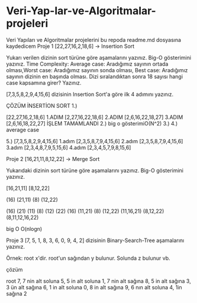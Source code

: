 # Veri-Yap-lar-ve-Algoritmalar-projeleri
Veri Yapıları ve Algoritmalar projelerini bu repoda readme.md dosyasına kaydedicem
Proje 1
[22,27,16,2,18,6] -> Insertion Sort

Yukarı verilen dizinin sort türüne göre aşamalarını yazınız.
Big-O gösterimini yazınız.
Time Complexity: Average case: Aradığımız sayının ortada olması,Worst case: Aradığımız sayının sonda olması, Best case: Aradığımız sayının dizinin en başında olması.
Dizi sıralandıktan sonra 18 sayısı hangi case kapsamına girer? Yazınız.


[7,3,5,8,2,9,4,15,6] dizisinin Insertion Sort'a göre ilk 4 adımını yazınız.




ÇÖZÜM İNSERTİON SORT
1.)

[22,27,16,2,18,6]
1.ADIM
[2,27,16,22,18,6]
2.ADIM
[2,6,16,22,18,27]
3.ADIM
[2,6,16,18,22,27]
İŞLEM TAMAMLANDI
2.)
big o gösterimiO(N^2)
3.) 4.) average case

5.) [7,3,5,8,2,9,4,15,6]
1.adım
[2,3,5,8,7,9,4,15,6]
2.adım
[2,3,5,8,7,9,4,15,6]
3.adım
[2,3,4,8,7,9,5,15,6]
4.adım
[2,3,4,5,7,9,8,15,6]

Proje 2
[16,21,11,8,12,22] -> Merge Sort

Yukarıdaki dizinin sort türüne göre aşamalarını yazınız.
Big-O gösterimini yazınız.

[16,21,11]     [8,12,22]

(16)  (21,11)      (8)  (12,22)

(16) (21) (11)    (8) (12) (22)
(16) (11,21)   (8)  (12,22)
(11,16,21)    (8,12,22)
(8,11,12,16,22)

big O O(nlogn)

Proje 3
[7, 5, 1, 8, 3, 6, 0, 9, 4, 2] dizisinin Binary-Search-Tree aşamalarını yazınız.

Örnek: root x'dir. root'un sağından y bulunur. Solunda z bulunur vb.

çözüm

root 7, 7 nin alt soluna 5, 5 in alt soluna 1, 7 nin alt sağına 8, 5 in alt sağına 3, 3 ün alt sağına 6, 1 in alt soluna 0, 8 in alt sağına 9, 6 nın alt soluna 4, 1in sağına 2    




